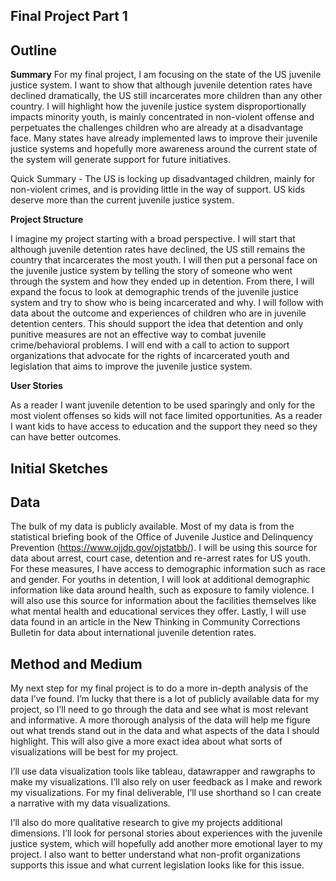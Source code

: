 ## Final Project Part 1

## Outline

**Summary**
For my final project, I am focusing on the state of the US juvenile justice system. I want to show that although juvenile detention rates have declined dramatically, the US still incarcerates more children than any other country. I will highlight how the juvenile justice system disproportionally impacts minority youth, is mainly concentrated in non-violent offense and perpetuates the challenges children who are already at a disadvantage face. Many states have already implemented laws to improve their juvenile justice systems and hopefully more awareness around the current state of the system will generate support for future initiatives.

Quick Summary - The US is locking up disadvantaged children, mainly for non-violent crimes, and is providing little in the way of support. US kids deserve more than the current juvenile justice system.    

**Project Structure**

I imagine my project starting with a broad perspective. I will start that although juvenile detention rates have declined, the US still remains the country that incarcerates the most youth. I will then put a personal face on the juvenile justice system by telling the story of someone who went through the system and how they ended up in detention. From there, I will expand the focus to look at demographic trends of the juvenile justice system and try to show who is being incarcerated and why. I will follow with data about the outcome and experiences of children who are in juvenile detention centers. This should support the idea that detention and only punitive measures are not an effective way to combat juvenile crime/behavioral problems. I will end with a call to action to support organizations that advocate for the rights of incarcerated youth and legislation that aims to improve the juvenile justice system. 

**User Stories**

As a reader I want juvenile detention to be used sparingly and only for the most violent offenses so kids will not face limited opportunities. 
As a reader I want kids to have access to education and the support they need so they can have better outcomes. 

## Initial Sketches

## Data

The bulk of my data is publicly available. Most of my data is from the statistical briefing book of the Office of Juvenile Justice and Delinquency Prevention (https://www.ojjdp.gov/ojstatbb/). I will be using this source for data about arrest, court case, detention and re-arrest rates for US youth. For these measures, I have access to demographic information such as race and gender. For youths in detention, I will look at additional demographic information like data around health, such as exposure to family violence. I will also use this source for information about the facilities themselves like what mental health and educational services they offer. Lastly, I will use data found in an article in the New Thinking in Community Corrections Bulletin for data about international juvenile detention rates.

## Method and Medium

My next step for my final project is to do a more in-depth analysis of the data I’ve found. I’m lucky that there is a lot of publicly available data for my project, so I’ll need to go through the data and see what is most relevant and informative. A more thorough analysis of the data will help me figure out what trends stand out in the data and what aspects of the data I should highlight. This will also give a more exact idea about what sorts of visualizations will be best for my project. 

I’ll use data visualization tools like tableau, datawrapper and rawgraphs to make my visualizations. I’ll also rely on user feedback as I make and rework my visualizations. For my final deliverable, I’ll use shorthand so I can create a narrative with my data visualizations. 

I’ll also do more qualitative research to give my projects additional dimensions. I’ll look for personal stories about experiences with the juvenile justice system, which will hopefully add another more emotional layer to my project. I also want to better understand what non-profit organizations supports this issue and what current legislation looks like for this issue.  

